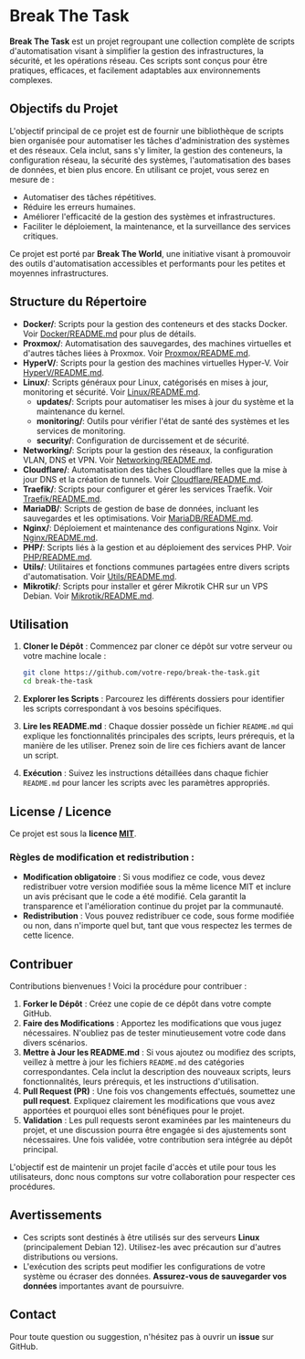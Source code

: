 # Break The Task

**Break The Task** est un projet regroupant une collection complète de scripts d'automatisation visant à simplifier la gestion des infrastructures, la sécurité, et les opérations réseau. Ces scripts sont conçus pour être pratiques, efficaces, et facilement adaptables aux environnements complexes.

## Objectifs du Projet
L'objectif principal de ce projet est de fournir une bibliothèque de scripts bien organisée pour automatiser les tâches d'administration des systèmes et des réseaux. Cela inclut, sans s'y limiter, la gestion des conteneurs, la configuration réseau, la sécurité des systèmes, l'automatisation des bases de données, et bien plus encore. En utilisant ce projet, vous serez en mesure de :
- Automatiser des tâches répétitives.
- Réduire les erreurs humaines.
- Améliorer l'efficacité de la gestion des systèmes et infrastructures.
- Faciliter le déploiement, la maintenance, et la surveillance des services critiques.

Ce projet est porté par **Break The World**, une initiative visant à promouvoir des outils d'automatisation accessibles et performants pour les petites et moyennes infrastructures.

## Structure du Répertoire
- **Docker/**: Scripts pour la gestion des conteneurs et des stacks Docker. Voir [Docker/README.md](Docker/README.md) pour plus de détails.
- **Proxmox/**: Automatisation des sauvegardes, des machines virtuelles et d'autres tâches liées à Proxmox. Voir [Proxmox/README.md](Proxmox/README.md).
- **HyperV/**: Scripts pour la gestion des machines virtuelles Hyper-V. Voir [HyperV/README.md](HyperV/README.md).
- **Linux/**: Scripts généraux pour Linux, catégorisés en mises à jour, monitoring et sécurité. Voir [Linux/README.md](Linux/README.md).
  - **updates/**: Scripts pour automatiser les mises à jour du système et la maintenance du kernel.
  - **monitoring/**: Outils pour vérifier l'état de santé des systèmes et les services de monitoring.
  - **security/**: Configuration de durcissement et de sécurité.
- **Networking/**: Scripts pour la gestion des réseaux, la configuration VLAN, DNS et VPN. Voir [Networking/README.md](Networking/README.md).
- **Cloudflare/**: Automatisation des tâches Cloudflare telles que la mise à jour DNS et la création de tunnels. Voir [Cloudflare/README.md](Cloudflare/README.md).
- **Traefik/**: Scripts pour configurer et gérer les services Traefik. Voir [Traefik/README.md](Traefik/README.md).
- **MariaDB/**: Scripts de gestion de base de données, incluant les sauvegardes et les optimisations. Voir [MariaDB/README.md](MariaDB/README.md).
- **Nginx/**: Déploiement et maintenance des configurations Nginx. Voir [Nginx/README.md](Nginx/README.md).
- **PHP/**: Scripts liés à la gestion et au déploiement des services PHP. Voir [PHP/README.md](PHP/README.md).
- **Utils/**: Utilitaires et fonctions communes partagées entre divers scripts d'automatisation. Voir [Utils/README.md](Utils/README.md).
- **Mikrotik/**: Scripts pour installer et gérer Mikrotik CHR sur un VPS Debian. Voir [Mikrotik/README.md](Mikrotik/README.md).

## Utilisation
1. **Cloner le Dépôt** : Commencez par cloner ce dépôt sur votre serveur ou votre machine locale :

    ```bash
    git clone https://github.com/votre-repo/break-the-task.git
    cd break-the-task
    ```

2. **Explorer les Scripts** : Parcourez les différents dossiers pour identifier les scripts correspondant à vos besoins spécifiques.

3. **Lire les README.md** : Chaque dossier possède un fichier `README.md` qui explique les fonctionnalités principales des scripts, leurs prérequis, et la manière de les utiliser. Prenez soin de lire ces fichiers avant de lancer un script.

4. **Exécution** : Suivez les instructions détaillées dans chaque fichier `README.md` pour lancer les scripts avec les paramètres appropriés.

## License / Licence
Ce projet est sous la **licence [MIT](https://opensource.org/licenses/MIT)**.

### Règles de modification et redistribution :
- **Modification obligatoire** : Si vous modifiez ce code, vous devez redistribuer votre version modifiée sous la même licence MIT et inclure un avis précisant que le code a été modifié. Cela garantit la transparence et l'amélioration continue du projet par la communauté.
- **Redistribution** : Vous pouvez redistribuer ce code, sous forme modifiée ou non, dans n'importe quel but, tant que vous respectez les termes de cette licence.

## Contribuer
Contributions bienvenues ! Voici la procédure pour contribuer :
1. **Forker le Dépôt** : Créez une copie de ce dépôt dans votre compte GitHub.
2. **Faire des Modifications** : Apportez les modifications que vous jugez nécessaires. N'oubliez pas de tester minutieusement votre code dans divers scénarios.
3. **Mettre à Jour les README.md** : Si vous ajoutez ou modifiez des scripts, veillez à mettre à jour les fichiers `README.md` des catégories correspondantes. Cela inclut la description des nouveaux scripts, leurs fonctionnalités, leurs prérequis, et les instructions d'utilisation.
4. **Pull Request (PR)** : Une fois vos changements effectués, soumettez une **pull request**. Expliquez clairement les modifications que vous avez apportées et pourquoi elles sont bénéfiques pour le projet.
5. **Validation** : Les pull requests seront examinées par les mainteneurs du projet, et une discussion pourra être engagée si des ajustements sont nécessaires. Une fois validée, votre contribution sera intégrée au dépôt principal.

L'objectif est de maintenir un projet facile d'accès et utile pour tous les utilisateurs, donc nous comptons sur votre collaboration pour respecter ces procédures.

## Avertissements
- Ces scripts sont destinés à être utilisés sur des serveurs **Linux** (principalement Debian 12). Utilisez-les avec précaution sur d'autres distributions ou versions.
- L'exécution des scripts peut modifier les configurations de votre système ou écraser des données. **Assurez-vous de sauvegarder vos données** importantes avant de poursuivre.

## Contact
Pour toute question ou suggestion, n'hésitez pas à ouvrir un **issue** sur GitHub.
